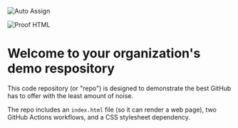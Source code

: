 ![Auto Assign](https://github.com/Mulligan-Market/demo-repository/actions/workflows/auto-assign.yml/badge.svg)

![Proof HTML](https://github.com/Mulligan-Market/demo-repository/actions/workflows/proof-html.yml/badge.svg)

# Welcome to your organization's demo respository
This code repository (or "repo") is designed to demonstrate the best GitHub has to offer with the least amount of noise.

The repo includes an `index.html` file (so it can render a web page), two GitHub Actions workflows, and a CSS stylesheet dependency.
